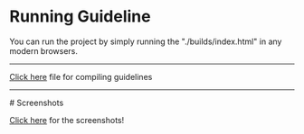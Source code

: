 # Running Guideline
You can run the project by simply running the "./builds/index.html" in any modern browsers.

<hr>

[Click here](./contributing.md) file for compiling guidelines

<hr>
# Screenshots

[Click here](./Screenshots.md) for the screenshots!
